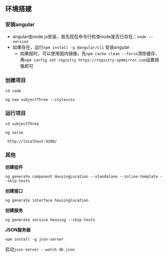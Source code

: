 ## 环境搭建

### 安装angular

- angular由node.js安装，首先现在命令行检查node是否已存在：`node --version`
- 如果存在，运行`npm install -g @angular/cli` 安装angular
  - 如果超时，可以使用国内镜像，先`npm cache clean --force`清除缓存，再`npm config set registry https://registry.npmmirror.com`设置镜像即可

### 创建项目

`cd code`

`ng new subjectThree --style=css`

### 运行项目

`cd subjectThree`

`ng serve`

` http://localhost:4200/`

### 其他

**创建组件**

`ng generate component HousingLocation --standalone --inline-template --skip-tests`

**创建接口**

`ng generate interface housinglocation`

**创建服务**

`ng generate service housing --skip-tests`

**JSON服务器**

`npm install -g json-server`

启动`json-server --watch db.json`